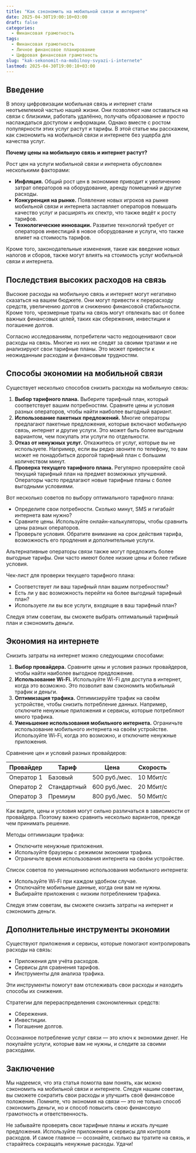 ```yaml
---
title: "Как сэкономить на мобильной связи и интернете"
date: 2025-04-30T19:00:10+03:00
draft: false
categories:
  - Финансовая грамотность
tags:
  - Финансовая грамотность
  - Личное финансовое планирование
  - Цифровая финансовая грамотность
slug: "kak-sekonomit-na-mobilnoy-svyazi-i-internete"
lastmod: 2025-04-30T19:00:10+03:00
---
```




## Введение

В эпоху цифровизации мобильная связь и интернет стали неотъемлемой частью нашей жизни. Они позволяют нам оставаться на связи с близкими, работать удалённо, получать образование и просто наслаждаться доступом к информации. Однако вместе с ростом популярности этих услуг растут и тарифы. В этой статье мы расскажем, как сэкономить на мобильной связи и интернете без ущерба для качества услуг.

**Почему цены на мобильную связь и интернет растут?**

Рост цен на услуги мобильной связи и интернета обусловлен несколькими факторами:

* **Инфляция.** Общий рост цен в экономике приводит к увеличению затрат операторов на оборудование, аренду помещений и другие расходы.
* **Конкуренция на рынке.** Появление новых игроков на рынке мобильной связи и интернета заставляет операторов повышать качество услуг и расширять их спектр, что также ведёт к росту тарифов.
* **Технологические инновации.** Развитие технологий требует от операторов инвестиций в новое оборудование и услуги, что также влияет на стоимость тарифов.

Кроме того, законодательные изменения, такие как введение новых налогов и сборов, также могут влиять на стоимость услуг мобильной связи и интернета.

## Последствия высоких расходов на связь

Высокие расходы на мобильную связь и интернет могут негативно сказаться на вашем бюджете. Они могут привести к перерасходу средств, увеличению долгов и снижению финансовой стабильности. Кроме того, чрезмерные траты на связь могут отвлекать вас от более важных финансовых целей, таких как сбережения, инвестиции и погашение долгов.

Согласно исследованиям, потребители часто недооценивают свои расходы на связь. Многие из них не следят за своими тратами и не анализируют свои тарифные планы. Это может привести к неожиданным расходам и финансовым трудностям.

 ## Способы экономии на мобильной связи

Существует несколько способов снизить расходы на мобильную связь:

1. **Выбор тарифного плана.** Выберите тарифный план, который соответствует вашим потребностям. Сравните цены и условия разных операторов, чтобы найти наиболее выгодный вариант.
2. **Использование пакетных предложений.** Многие операторы предлагают пакетные предложения, которые включают мобильную связь, интернет и другие услуги. Это может быть более выгодным вариантом, чем покупать эти услуги по отдельности.
3. **Отказ от ненужных услуг.** Откажитесь от услуг, которые вы не используете. Например, если вы редко звоните по телефону, то вам может не понадобиться дорогой тарифный план с большим количеством минут.
4. **Проверка текущего тарифного плана.** Регулярно проверяйте свой текущий тарифный план на предмет возможных улучшений. Операторы часто предлагают новые тарифные планы с более выгодными условиями.

Вот несколько советов по выбору оптимального тарифного плана:

* Определите свои потребности. Сколько минут, SMS и гигабайт интернета вам нужно?
* Сравните цены. Используйте онлайн-калькуляторы, чтобы сравнить цены разных операторов.
* Проверьте условия. Обратите внимание на срок действия тарифа, возможность его продления и дополнительные услуги.

Альтернативные операторы связи также могут предложить более выгодные тарифы. Они часто имеют более низкие цены и более гибкие условия.

Чек-лист для проверки текущего тарифного плана:

* Соответствует ли ваш тарифный план вашим потребностям?
* Есть ли у вас возможность перейти на более выгодный тарифный план?
* Используете ли вы все услуги, входящие в ваш тарифный план?

Следуя этим советам, вы сможете выбрать оптимальный тарифный план и сэкономить деньги.

 ## Экономия на интернете

Снизить затраты на интернет можно следующими способами:

1. **Выбор провайдера.** Сравните цены и условия разных провайдеров, чтобы найти наиболее выгодное предложение.
2. **Использование Wi-Fi.** Используйте Wi-Fi для доступа в интернет, когда это возможно. Это позволит вам сэкономить мобильный трафик и деньги.
3. **Оптимизация трафика.** Оптимизируйте трафик на своём устройстве, чтобы снизить потребление данных. Например, отключите ненужные приложения и сервисы, которые потребляют много трафика.
4. **Уменьшение использования мобильного интернета.** Ограничьте использование мобильного интернета на своём устройстве. Используйте Wi-Fi, когда это возможно, и отключите ненужные приложения.

Сравнение цен и условий разных провайдеров:

| Провайдер | Тариф | Цена | Скорость |
|---|---|---|---|
| Оператор 1 | Базовый | 500 руб./мес. | 10 Мбит/с |
| Оператор 2 | Стандартный | 600 руб./мес. | 20 Мбит/с |
| Оператор 3 | Премиум | 800 руб./мес. | 50 Мбит/с |

Как видите, цены и условия могут сильно различаться в зависимости от провайдера. Поэтому важно сравнить несколько вариантов, прежде чем принимать решение.

Методы оптимизации трафика:

* Отключите ненужные приложения.
* Используйте браузеры с режимом экономии трафика.
* Ограничьте время использования интернета на своём устройстве.

Список советов по уменьшению использования мобильного интернета:

* Используйте Wi-Fi при каждом удобном случае.
* Отключайте мобильные данные, когда они вам не нужны.
* Выбирайте приложения с низким потреблением трафика.

Следуя этим советам, вы сможете снизить затраты на интернет и сэкономить деньги.

 ## Дополнительные инструменты экономии

Существуют приложения и сервисы, которые помогают контролировать расходы на связь:

* Приложения для учёта расходов.
* Сервисы для сравнения тарифов.
* Инструменты для анализа трафика.

Эти инструменты помогут вам отслеживать свои расходы и находить способы их снижения.

Стратегии для перераспределения сэкономленных средств:

* Сбережения.
* Инвестиции.
* Погашение долгов.

Осознанное потребление услуг связи — это ключ к экономии денег. Не покупайте услуги, которые вам не нужны, и следите за своими расходами.

 ## Заключение

Мы надеемся, что эта статья помогла вам понять, как можно сэкономить на мобильной связи и интернете. Следуя нашим советам, вы сможете сократить свои расходы и улучшить своё финансовое положение. Помните, что экономия на связи — это не только способ сэкономить деньги, но и способ повысить свою финансовую грамотность и ответственность.

Не забывайте проверять свои тарифные планы и искать лучшие предложения. Используйте приложения и сервисы для контроля расходов. И самое главное — осознайте, сколько вы тратите на связь, и старайтесь сокращать ненужные расходы. Удачи!


